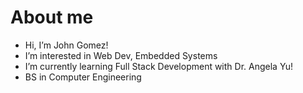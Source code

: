 # About me
-  Hi, I’m John Gomez!
-  I’m interested in Web Dev, Embedded Systems 
-  I’m currently learning Full Stack Development with Dr. Angela Yu!
-  BS in Computer Engineering

